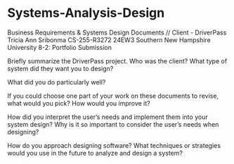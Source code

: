 # Systems-Analysis-Design
Business Requirements &amp; Systems Design Documents // Client - DriverPass
Tricia Ann Sribonma
CS-255-R3272 24EW3
Southern New Hampshire University
8-2: Portfolio Submission


Briefly summarize the DriverPass project. Who was the client? What type of system did they want you to design?

What did you do particularly well?

If you could choose one part of your work on these documents to revise, what would you pick? How would you improve it?

How did you interpret the user’s needs and implement them into your system design? Why is it so important to consider the user’s needs when designing?

How do you approach designing software? What techniques or strategies would you use in the future to analyze and design a system?
